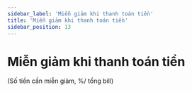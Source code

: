 ```yaml
---
sidebar_label: 'Miễn giảm khi thanh toán tiền'
title: 'Miễn giảm khi thanh toán tiền'
sidebar_position: 13
---
```


# Miễn giảm khi thanh toán tiền
(Số tiền cần miễn giảm, %/ tổng bill)